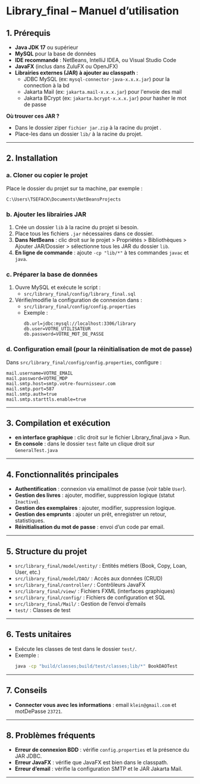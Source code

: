 # Library_final – Manuel d’utilisation

## 1. Prérequis

- **Java JDK 17** ou supérieur
- **MySQL**  pour la base de données
- **IDE recommandé** : NetBeans, IntelliJ IDEA, ou Visual Studio Code
- **JavaFX** (inclus dans ZuluFX ou OpenJFX)
- **Librairies externes (JAR) à ajouter au classpath** :
  - JDBC MySQL (ex: `mysql-connector-java-x.x.x.jar`) pour la connection à la bd
  - Jakarta Mail (ex: `jakarta.mail-x.x.x.jar`) pour l'envoie des mail
  - Jakarta BCrypt (ex: `jakarta.bcrypt-x.x.x.jar`) pour hasher le mot de passe

**Où trouver ces JAR ?**
- Dans le dossier ziper `fichier jar.zip` à la racine du projet .
- Place-les dans un dossier `lib/` à la racine du projet.

---

## 2. Installation

### a. Cloner ou copier le projet

Place le dossier du projet sur ta machine, par exemple :
```
C:\Users\TSEFACK\Documents\NetBeansProjects
```

### b. Ajouter les librairies JAR

1. Crée un dossier `lib` à la racine du projet si besoin.
2. Place tous les fichiers `.jar` nécessaires dans ce dossier.
3. **Dans NetBeans** : clic droit sur le projet > Propriétés > Bibliothèques > Ajouter JAR/Dossier > sélectionne tous les JAR du dossier `lib`.
4. **En ligne de commande** : ajoute `-cp "lib/*"` à tes commandes `javac` et `java`.

### c. Préparer la base de données

1. Ouvre MySQL et exécute le script :
   - `src/library_final/config/library_final.sql`
2. Vérifie/modifie la configuration de connexion dans :
   - `src/library_final/config/config.properties`
   - Exemple :
     ```
     db.url=jdbc:mysql://localhost:3306/library
     db.user=VOTRE_UTILISATEUR 
     db.password=VOTRE_MOT_DE_PASSE
     ```

### d. Configuration email (pour la réinitialisation de mot de passe)

Dans `src/library_final/config/config.properties`, configure :
```
mail.username=VOTRE_EMAIL
mail.password=VOTRE_MDP
mail.smtp.host=smtp.votre-fournisseur.com
mail.smtp.port=587
mail.smtp.auth=true
mail.smtp.starttls.enable=true
```

---

## 3. Compilation et exécution

- **en interface graphique** : clic droit sur le fichier Library_final.java > Run.
- **En console** : dans le dossier `test` faite un clique droit sur `GeneralTest.java`

---

## 4. Fonctionnalités principales

- **Authentification** : connexion via email/mot de passe (voir table `User`).
- **Gestion des livres** : ajouter, modifier, suppression logique (statut `Inactive`).
- **Gestion des exemplaires** : ajouter, modifier, suppression logique.
- **Gestion des emprunts** : ajouter un prêt, enregistrer un retour, statistiques.
- **Réinitialisation du mot de passe** : envoi d’un code par email.

---

## 5. Structure du projet

- `src/library_final/model/entity/` : Entités métiers (Book, Copy, Loan, User, etc.)
- `src/library_final/model/DAO/` : Accès aux données (CRUD)
- `src/library_final/controller/` : Contrôleurs JavaFX
- `src/library_final/view/` : Fichiers FXML (interfaces graphiques)
- `src/library_final/config/` : Fichiers de configuration et SQL
- `src/library_final/Mail/` : Gestion de l’envoi d’emails
- `test/` : Classes de test

---

## 6. Tests unitaires

- Exécute les classes de test dans le dossier `test/`.
- Exemple :
  ```sh
  java -cp "build/classes;build/test/classes;lib/*" BookDAOTest
  ```

---

## 7. Conseils

- **Connecter vous avec les informations** : email `klein@gmail.com` et motDePasse `23721`.


---

## 8. Problèmes fréquents

- **Erreur de connexion BDD** : vérifie `config.properties` et la présence du JAR JDBC.
- **Erreur JavaFX** : vérifie que JavaFX est bien dans le classpath.
- **Erreur d’email** : vérifie la configuration SMTP et le JAR Jakarta Mail.

---
